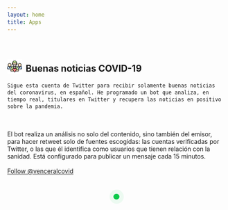 ```yaml
---
layout: home
title: Apps
---
```



<style>

.spinners-container .spinner-block {
    float:none;
		width:1.3rem;
		margin-left:0px;
		margin-right:8px;
    vertical-align:text-bottom;
}
.spinners-container .spinner-block:nth-child(5n) {
  margin-right: 0px;
}
.spinners-container .spinner-block h2 {
  margin: 0px 0px 20px 0px;
}

/* YOU NEED THESE STYLES */
/* spinner style */
.spinner-eff {
  position: relative;
  width: 40px;
  height: 40px;
}
.spinner-eff:before, .spinner-eff:after {
  content: "";
  display: block;
}
.spinner-eff .spinner-bar:before, .spinner-eff .spinner-bar:after {
  content: "";
  display: block;
}


/* spinner-3 styles */
@-webkit-keyframes pulse {
  0% {
    -webkit-transform: scale(0);
            transform: scale(0);
  }
  50% {
    -webkit-transform: scale(1.3);
            transform: scale(1.3);
    opacity: 0;
  }
  100% {
    -webkit-transform: scale(1.3);
            transform: scale(1.3);
    opacity: 0;
  }
}
@keyframes pulse {
  0% {
    -webkit-transform: scale(0);
            transform: scale(0);
  }
  50% {
    -webkit-transform: scale(1.3);
            transform: scale(1.3);
    opacity: 0;
  }
  100% {
    -webkit-transform: scale(1.3);
            transform: scale(1.3);
    opacity: 0;
  }
}
@-webkit-keyframes pulse-2 {
  0% {
    -webkit-transform: scale(0);
            transform: scale(0);
  }
  100% {
    -webkit-transform: scale(1.3);
            transform: scale(1.3);
    opacity: 0;
  }
}
@keyframes pulse-2 {
  0% {
    -webkit-transform: scale(0);
            transform: scale(0);
  }
  100% {
    -webkit-transform: scale(1.3);
            transform: scale(1.3);
    opacity: 0;
  }
}
.spinner-eff.spinner-eff-3 .circle {
  border-radius: 100px;
  position: absolute;
  left: 0;
  right: 0;
  margin: auto;
  -webkit-transform: scale(1);
          transform: scale(1);
  -webkit-transform-origin: center center;
          transform-origin: center center;
}
.spinner-eff.spinner-eff-3 .circle-1 {
  width: 100%;
  height: 100%;
  background-color: #60f691;
  top: 0;
  -webkit-animation: pulse 1.9s linear 0s infinite;
          animation: pulse 1.9s linear 0s infinite;
}
.spinner-eff.spinner-eff-3 .circle-2 {
  width: 66.6%;
  height: 66.6%;
  background-color: #0CCA4A;
  top: 16.5%;
  -webkit-animation: pulse-2 1.9s linear 0s infinite;
          animation: pulse-2 1.9s linear 0s infinite;
}
.spinner-eff.spinner-eff-3 .circle-3 {
  width: 33.3%;
  height: 33.3%;
  background-color: #0CCA4A;
  top: 33.3%;
}



.commonP {
	margin-left:50px;
}

.section-icon {
	width:2.15rem;
	margin-right:0.9rem;
  margin-left:2.9rem;
	vertical-align:text-bottom;
}



@media only screen and (max-width: 1024px) {
  .prev, .next,.text {font-size: 11px}
	.commonP {
		margin-left:0px;
	}
  .section-icon {
	width:2.15rem;
	margin-right:0.5rem;
  margin-left:0rem;
	vertical-align:text-bottom;
  }
}

</style>

<br/>

<h2><img src = 'assets/enfermero.png' class = 'section-icon'/>Buenas noticias COVID-19</h2>

<p class = 'commonP'>

	Sigue esta cuenta de Twitter para recibir solamente buenas noticias del coronavirus, en español. He programado un bot que analiza, en tiempo real, titulares en Twitter y recupera las noticias en positivo sobre la pandemia.
  <br/><br/>
  El bot realiza un análisis no solo del contenido, sino también del emisor, para hacer retweet solo de fuentes escogidas: las cuentas verificadas por Twitter, o las que él identifica como usuarios que tienen relación con la sanidad. Está configurado para publicar un mensaje cada 15 minutos.
	<br/><br/>
	<a style="text-align:left" href="https://twitter.com/venceralcovid?ref_src=twsrc%5Etfw" class="twitter-follow-button" data-show-count="false">Follow @venceralcovid</a><script async src="https://platform.twitter.com/widgets.js" charset="utf-8"></script> <br/>
</p>

<br/>

<center>
  <div class="spinner-block" title="Listening good news">
    <div class="spinner-eff spinner-eff-3">
      <div class="circle circle-1"></div>
      <div class="circle circle-2"></div>
      <div class="circle circle-3"></div>
    </div>
  </div>

  <a class="twitter-timeline" data-width="650" href="https://twitter.com/venceralcovid?ref_src=twsrc%5Etfw"></a> <script async src="https://platform.twitter.com/widgets.js" charset="utf-8"></script>
</center>

